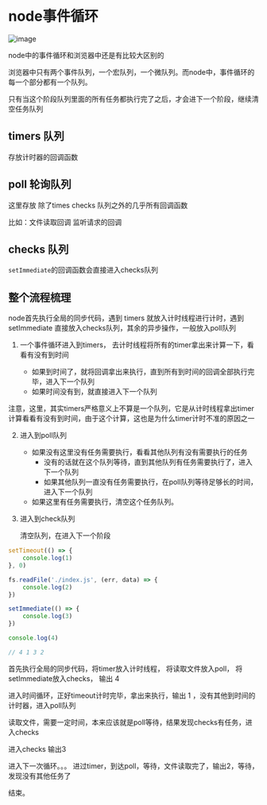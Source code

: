 # node事件循环

![image](https://user-gold-cdn.xitu.io/2020/7/24/1737fe6072145007?w=690&h=378&f=jpeg&s=28669)

node中的事件循环和浏览器中还是有比较大区别的

浏览器中只有两个事件队列，一个宏队列，一个微队列。而node中，事件循环的每一个部分都有一个队列。

只有当这个阶段队列里面的所有任务都执行完了之后，才会进下一个阶段，继续清空任务队列


## timers 队列

存放计时器的回调函数

## poll 轮询队列

这里存放 除了times checks 队列之外的几乎所有回调函数

比如：文件读取回调  监听请求的回调

## checks 队列

`setImmediate`的回调函数会直接进入checks队列

## 整个流程梳理

node首先执行全局的同步代码，遇到 timers 就放入计时线程进行计时，遇到 setImmediate 直接放入checks队列，其余的异步操作，一般放入poll队列

1. 一个事件循环进入到timers， 去计时线程将所有的timer拿出来计算一下，看看有没有到时间

   - 如果到时间了，就将回调拿出来执行，直到所有到时间的回调全部执行完毕，进入下一个队列
   - 如果时间没有到，就直接进入下一个队列

注意，这里，其实timers严格意义上不算是一个队列，它是从计时线程拿出timer计算看看有没有到时间，由于这个计算，这也是为什么timer计时不准的原因之一

2. 进入到poll队列
   
    - 如果没有这里没有任务需要执行，看看其他队列有没有需要执行的任务
        - 没有的话就在这个队列等待，直到其他队列有任务需要执行了，进入下一个队列
        - 如果其他队列一直没有任务需要执行，在poll队列等待足够长的时间，进入下一个队列
    - 如果这里有任务需要执行，清空这个任务队列。

3. 进入到check队列
    
    清空队列，在进入下一个阶段

```js
setTimeout(() => {
    console.log(1)
}, 0)

fs.readFile('./index.js', (err, data) => {
    console.log(2)
})

setImmediate(() => {
    console.log(3)
})

console.log(4)

// 4 1 3 2
```

首先执行全局的同步代码，将timer放入计时线程， 将读取文件放入poll， 将setImmediate放入checks， 输出 4

进入时间循环，正好timeout计时完毕，拿出来执行，输出 1 ，没有其他到时间的计时器，进入poll队列

读取文件，需要一定时间，本来应该就是poll等待，结果发现checks有任务，进入checks

进入checks 输出3

进入下一次循环。。。 进过timer，到达poll，等待，文件读取完了，输出2，等待，发现没有其他任务了

结束。
